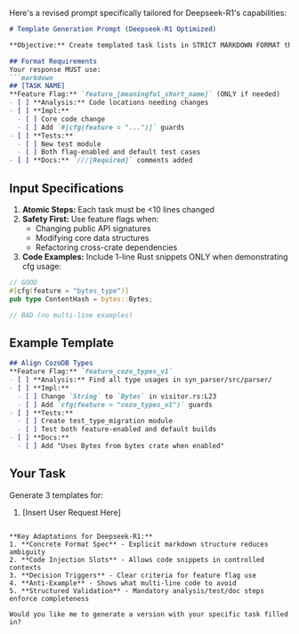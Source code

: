 Here's a revised prompt specifically tailored for Deepseek-R1's capabilities:

```markdown
# Template Generation Prompt (Deepseek-R1 Optimized)

**Objective:** Create templated task lists in STRICT MARKDOWN FORMAT that help track code changes through incremental, testable steps.

## Format Requirements 
Your response MUST use:
```markdown
## [TASK NAME]
**Feature Flag:** `feature_[meaningful_short_name]` (ONLY if needed)
- [ ] **Analysis:** Code locations needing changes
- [ ] **Impl:** 
  - [ ] Core code change
  - [ ] Add `#[cfg(feature = "...")]` guards
- [ ] **Tests:** 
  - [ ] New test module
  - [ ] Both flag-enabled and default test cases
- [ ] **Docs:** `///[Required]` comments added
```

## Input Specifications
1. **Atomic Steps:** Each task must be <10 lines changed
2. **Safety First:** Use feature flags when:
   - Changing public API signatures
   - Modifying core data structures
   - Refactoring cross-crate dependencies
3. **Code Examples:** Include 1-line Rust snippets ONLY when demonstrating cfg usage:
```rust
// GOOD
#[cfg(feature = "bytes_type")]
pub type ContentHash = bytes::Bytes;

// BAD (no multi-line examples)
```

## Example Template
```markdown
## Align CozoDB Types
**Feature Flag:** `feature_cozo_types_v1`
- [ ] **Analysis:** Find all type usages in syn_parser/src/parser/
- [ ] **Impl:** 
  - [ ] Change `String` to `Bytes` in visitor.rs:L23
  - [ ] Add `cfg(feature = "cozo_types_v1")` guards
- [ ] **Tests:** 
  - [ ] Create test_type_migration module
  - [ ] Test both feature-enabled and default builds
- [ ] **Docs:** 
  - [ ] Add "Uses Bytes from bytes crate when enabled"
```

## Your Task
Generate 3 templates for:
1. [Insert User Request Here]
```

**Key Adaptations for Deepseek-R1:**
1. **Concrete Format Spec** - Explicit markdown structure reduces ambiguity
2. **Code Injection Slots** - Allows code snippets in controlled contexts
3. **Decision Triggers** - Clear criteria for feature flag use
4. **Anti-Example** - Shows what multi-line code to avoid
5. **Structured Validation** - Mandatory analysis/test/doc steps enforce completeness

Would you like me to generate a version with your specific task filled in?
